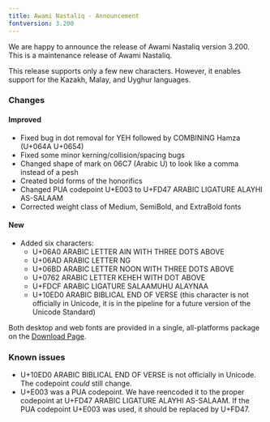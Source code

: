 ```yaml
---
title: Awami Nastaliq - Announcement
fontversion: 3.200
---
```


We are happy to announce the release of Awami Nastaliq version 3.200. This is a maintenance release of Awami Nastaliq.

This release supports only a few new characters. However, it enables support for the Kazakh, Malay, and Uyghur languages.

### Changes

#### Improved
- Fixed bug in dot removal for YEH followed by COMBINING Hamza (U+064A U+0654)
- Fixed some minor kerning/collision/spacing bugs
- Changed shape of mark on 06C7 (Arabic U) to look like a comma instead of a pesh
- Created bold forms of the honorifics
- Changed PUA codepoint U+E003 to U+FD47 ARABIC LIGATURE ALAYHI AS-SALAAM
- Corrected weight class of Medium, SemiBold, and ExtraBold fonts

#### New
- Added six characters:
  - U+06A0 ARABIC LETTER AIN WITH THREE DOTS ABOVE
  - U+06AD ARABIC LETTER NG
  - U+06BD ARABIC LETTER NOON WITH THREE DOTS ABOVE
  - U+0762 ARABIC LETTER KEHEH WITH DOT ABOVE
  - U+FDCF ARABIC LIGATURE SALAAMUHU ALAYNAA
  - U+10ED0 ARABIC BIBLICAL END OF VERSE (this character is not officially in Unicode, it is in the pipeline for a future version of the Unicode Standard)
  
Both desktop and web fonts are provided in a single, all-platforms package on the [Download Page](https://software.sil.org/awami/download/).

### Known issues

- U+10ED0 ARABIC BIBLICAL END OF VERSE is not officially in Unicode. The codepoint *could* still change.
- U+E003 was a PUA codepoint. We have reencoded it to the proper codepoint at U+FD47 ARABIC LIGATURE ALAYHI AS-SALAAM. If the PUA codepoint U+E003 was used, it should be replaced by U+FD47.


